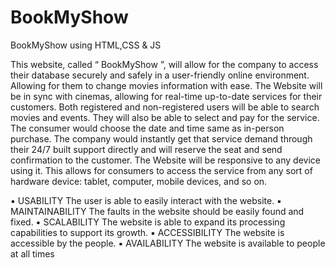 # BookMyShow
BookMyShow using HTML,CSS &amp; JS



This website, called “ BookMyShow ”, will allow for the company to access
their database securely and safely in a user-friendly online environment.
Allowing for them to change movies information with ease. The Website
will be in sync with cinemas, allowing for real-time up-to-date services for
their customers.
Both registered and non-registered users will be able to search movies and
events. They will also be able to select and pay for the service. The
consumer would choose the date and time same as in-person purchase. The
company would instantly get that service demand through their 24/7 built
support directly and will reserve the seat and send confirmation to the
customer. The Website will be responsive to any device using it. This allows
for consumers to access the service from any sort of hardware device:
tablet, computer, mobile devices, and so on. 




▪ USABILITY
 The user is able to easily interact with the website.
▪ MAINTAINABILITY
The faults in the website should be easily found and fixed.
▪ SCALABILITY
The website is able to expand its processing capabilities to
support its growth.
▪ ACCESSIBILITY
The website is accessible by the people.
▪ AVAILABILITY
The website is available to people at all times
